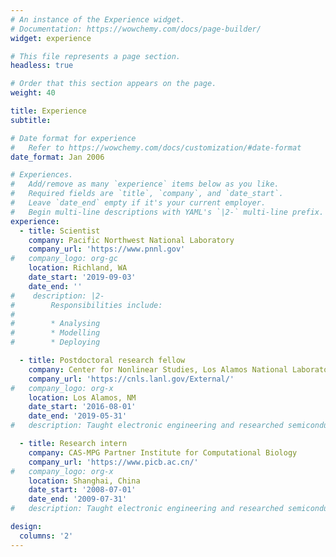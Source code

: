 ```yaml
---
# An instance of the Experience widget.
# Documentation: https://wowchemy.com/docs/page-builder/
widget: experience

# This file represents a page section.
headless: true

# Order that this section appears on the page.
weight: 40

title: Experience
subtitle:

# Date format for experience
#   Refer to https://wowchemy.com/docs/customization/#date-format
date_format: Jan 2006

# Experiences.
#   Add/remove as many `experience` items below as you like.
#   Required fields are `title`, `company`, and `date_start`.
#   Leave `date_end` empty if it's your current employer.
#   Begin multi-line descriptions with YAML's `|2-` multi-line prefix.
experience:
  - title: Scientist
    company: Pacific Northwest National Laboratory
    company_url: 'https://www.pnnl.gov'
#   company_logo: org-gc
    location: Richland, WA
    date_start: '2019-09-03'
    date_end: ''
#    description: |2-
#        Responsibilities include:
#        
#        * Analysing
#        * Modelling
#        * Deploying

  - title: Postdoctoral research fellow
    company: Center for Nonlinear Studies, Los Alamos National Laboratory
    company_url: 'https://cnls.lanl.gov/External/'
#   company_logo: org-x
    location: Los Alamos, NM
    date_start: '2016-08-01'
    date_end: '2019-05-31'
#   description: Taught electronic engineering and researched semiconductor physics.

  - title: Research intern
    company: CAS-MPG Partner Institute for Computational Biology
    company_url: 'https://www.picb.ac.cn/'
#   company_logo: org-x
    location: Shanghai, China
    date_start: '2008-07-01'
    date_end: '2009-07-31'
#   description: Taught electronic engineering and researched semiconductor physics.

design:
  columns: '2'
---
```

